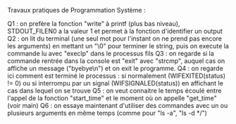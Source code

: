 Travaux pratiques de Programmation Système :

Q1 : on prefère la fonction "write" à printf (plus bas niveau), STDOUT_FILEN0 a la valeur 1 et permet à la fonction d'identifier un output
Q2 : on lit du terminal (une seul mot pour l'instant on ne prend pas encore les arguments) en mettant un "\0" pour terminer le string, puis on execute la commande lu avec "execlp" dans le processus fils
Q3 : on regarde si la commande rentrée dans la console est "exit" avec "strcmp", auquel cas on affiche un message ("byebye\n") et on exit le programme.
Q4 : on regarde ici comment est terminé le processus : si normalement (WIFEXITED(status) != 0) ou si interrompu par un signal (WIFSIGNALED(status)) en affichant le cas dans lequel on se trouve
Q5 : on veut connaitre le temps écoulé entre l'appel de la fonction "start_time" et le moment où on appelle "get_time" (voir main)
Q6 : on essaye maintenant d'utiliser des commandes avec un ou plusieurs arguments en même temps (comme pour "ls -a", "ls -d */")

